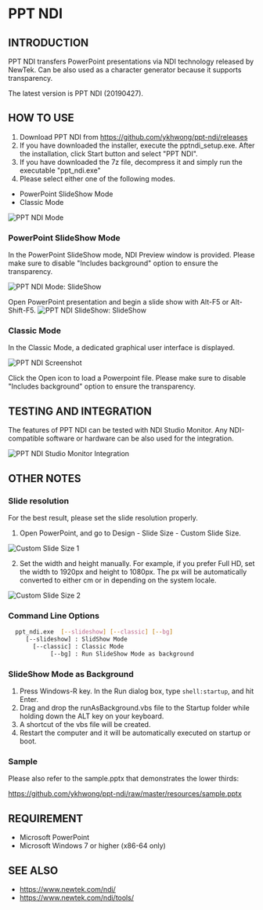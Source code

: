 # PPT NDI

## INTRODUCTION
PPT NDI transfers PowerPoint presentations via NDI technology released by NewTek. Can be also used as a character generator because it supports transparency.

The latest version is PPT NDI (20190427).

## HOW TO USE
1. Download PPT NDI from https://github.com/ykhwong/ppt-ndi/releases
2. If you have downloaded the installer, execute the pptndi_setup.exe. After the installation, click Start button and select "PPT NDI".
3. If you have downloaded the 7z file, decompress it and simply run the executable "ppt_ndi.exe"
4. Please select either one of the following modes.

* PowerPoint SlideShow Mode
* Classic Mode

![PPT NDI Mode](https://raw.githubusercontent.com/ykhwong/ppt-ndi/master/resources/ppt_ndi_mode.png)

### PowerPoint SlideShow Mode
In the PowerPoint SlideShow mode, NDI Preview window is provided. Please make sure to disable "Includes background" option to ensure the transparency.

![PPT NDI Mode: SlideShow](https://raw.githubusercontent.com/ykhwong/ppt-ndi/master/resources/ppt_ndi_slideshow_integration.png)

Open PowerPoint presentation and begin a slide show with Alt-F5 or Alt-Shift-F5.
![PPT NDI SlideShow: SlideShow](https://raw.githubusercontent.com/ykhwong/ppt-ndi/master/resources/ppt_ndi_slideshow_integration2.png)

### Classic Mode
In the Classic Mode, a dedicated graphical user interface is displayed.

![PPT NDI Screenshot](https://raw.githubusercontent.com/ykhwong/ppt-ndi/master/resources/ppt_ndi_sshot.png)

Click the Open icon to load a Powerpoint file. Please make sure to disable "Includes background" option to ensure the transparency.

## TESTING AND INTEGRATION

The features of PPT NDI can be tested with NDI Studio Monitor. Any NDI-compatible software or hardware can be also used for the integration.

![PPT NDI Studio Monitor Integration](https://raw.githubusercontent.com/ykhwong/ppt-ndi/master/resources/ppt_ndi_vmix_example.png)

## OTHER NOTES

### Slide resolution
For the best result, please set the slide resolution properly.

1. Open PowerPoint, and go to Design - Slide Size - Custom Slide Size.

![Custom Slide Size 1](https://raw.githubusercontent.com/ykhwong/ppt-ndi/master/resources/ppt_slide_set_size1.png)

2. Set the width and height manually. For example, if you prefer Full HD, set the width to 1920px and height to 1080px. The px will be automatically converted to either cm or in depending on the system locale.

![Custom Slide Size 2](https://raw.githubusercontent.com/ykhwong/ppt-ndi/master/resources/ppt_slide_set_size2.png)

### Command Line Options

```sh
  ppt_ndi.exe  [--slideshow] [--classic] [--bg]
     [--slideshow] : SlidShow Mode
       [--classic] : Classic Mode
            [--bg] : Run SlideShow Mode as background
```

### SlideShow Mode as Background

1. Press Windows-R key. In the Run dialog box, type <code>shell:startup</code>, and hit Enter.
2. Drag and drop the runAsBackground.vbs file to the Startup folder while holding down the ALT key on your keyboard.
3. A shortcut of the vbs file will be created.
4. Restart the computer and it will be automatically executed on startup or boot.

### Sample

Please also refer to the sample.pptx that demonstrates the lower thirds:

https://github.com/ykhwong/ppt-ndi/raw/master/resources/sample.pptx

## REQUIREMENT
* Microsoft PowerPoint
* Microsoft Windows 7 or higher (x86-64 only)

## SEE ALSO
* https://www.newtek.com/ndi/
* https://www.newtek.com/ndi/tools/
